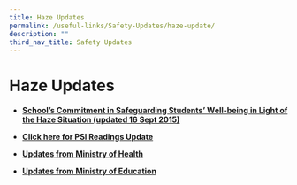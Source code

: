 ```yaml
---
title: Haze Updates
permalink: /useful-links/Safety-Updates/haze-update/
description: ""
third_nav_title: Safety Updates
---
```

Haze Updates
============
* [**School’s Commitment in Safeguarding Students’ Well-being in Light of the Haze Situation (updated 16 Sept 2015)**](/files/School’s%20Commitment%20in%20Safeguarding%20Students’%20Well-being%20in%20Light%20of%20the%20Haze%20Situation.pdf)

* **[Click here for PSI Readings Update](https://www.haze.gov.sg/)**

* **[Updates from Ministry of Health](https://www.moh.gov.sg/resources-statistics/educational-resources/haze)**

* **[Updates from Ministry of Education](https://www.moe.gov.sg/about-us/emergency-preparedness/haze-management)**